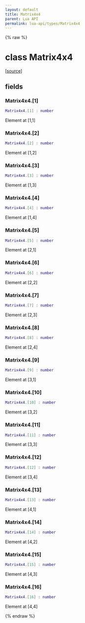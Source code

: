 ```yaml
---
layout: default
title: Matrix4x4
parent: Lua API
permalink: lua-api/types/Matrix4x4
---
```


{% raw %}

# class Matrix4x4





[<a href="https://github.com/beyond-all-reason/spring/blob/0a561a37ee97c7883fd3f5a4bc995f9a4f6fdea0/rts/Lua/LuaOpenGL.cpp#L5397-L5415" target="_blank">source</a>]





## fields


### Matrix4x4.[1]

```lua
Matrix4x4.[1] : number
```



Element at [1,1]


### Matrix4x4.[2]

```lua
Matrix4x4.[2] : number
```



Element at [1,2]


### Matrix4x4.[3]

```lua
Matrix4x4.[3] : number
```



Element at [1,3]


### Matrix4x4.[4]

```lua
Matrix4x4.[4] : number
```



Element at [1,4]


### Matrix4x4.[5]

```lua
Matrix4x4.[5] : number
```



Element at [2,1]


### Matrix4x4.[6]

```lua
Matrix4x4.[6] : number
```



Element at [2,2]


### Matrix4x4.[7]

```lua
Matrix4x4.[7] : number
```



Element at [2,3]


### Matrix4x4.[8]

```lua
Matrix4x4.[8] : number
```



Element at [2,4]


### Matrix4x4.[9]

```lua
Matrix4x4.[9] : number
```



Element at [3,1]


### Matrix4x4.[10]

```lua
Matrix4x4.[10] : number
```



Element at [3,2]


### Matrix4x4.[11]

```lua
Matrix4x4.[11] : number
```



Element at [3,3]


### Matrix4x4.[12]

```lua
Matrix4x4.[12] : number
```



Element at [3,4]


### Matrix4x4.[13]

```lua
Matrix4x4.[13] : number
```



Element at [4,1]


### Matrix4x4.[14]

```lua
Matrix4x4.[14] : number
```



Element at [4,2]


### Matrix4x4.[15]

```lua
Matrix4x4.[15] : number
```



Element at [4,3]


### Matrix4x4.[16]

```lua
Matrix4x4.[16] : number
```



Element at [4,4]




{% endraw %}
